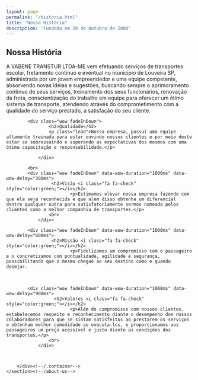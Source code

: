 ```yaml
---
layout: page
permalink: "/historia.html"
title: "Nossa História"
description: 'Fundada em 20 de Outubro de 2000'
---
```

<section id="about-us">
        <div class="container">
			<div class="wow fadeInDown">
				<h2>Nossa História</h2>
				<p class="lead">A VABENE TRANSTUR LTDA-ME vem efetuando serviços de transportes escolar, fretamento continuo e eventual no município de Louveira SP, administrada por um jovem empreendedor e uma equipe competente, absorvendo novas idéias e sugestões, buscando sempre o aprimoramento continuo de seus serviços, treinamento dos seus funcionários, renovação da frota, conscientização do trabalho em equipe para oferecer um ótimo sistema de transporte, atendendo através do comprometimento com a qualidade do serviço prestado, a satisfação do seu cliente.
                </p>
			</div>


            <div class="wow fadeInDown">
					<h2>Qualidade</h2>
					<p class="lead">Nossa empresa, possui uma equipe altamente treinada para estar ouvindo nossos clientes e por meio deste estar se sobressaindo e superando as expectativas dos mesmos com uma ótima capacitação e responsabilidade.</p>

				</div>

            <br>
            <div class="wow fadeInDown" data-wow-duration="1000ms" data-wow-delay="300ms">
					 <h2>Visão <i class="fa fa-check" style="color:green;"></i></h2>
							<p>Estimamos elevar nossa empresa fazendo com que ela seja reconhecida e que além disso obtenha um diferencial dentre qualquer outra para satisfatoriamente sermos nomeada pelos clientes como a melhor companhia de transportes.</p>
                    <br>
				</div>

            <div class="wow fadeInDown" data-wow-duration="1000ms" data-wow-delay="600ms">
					 <h2>Missão <i class="fa fa-check" style="color:green;"></i></h2>
							<p>Fidelizamos um compromisso com o passageiro e o concretizamos com pontualidade, agilidade e segurança, possibilitando que o mesmo chegue ao seu destino como e quando desejar.
</p>
                    <br>
				</div>

            <div class="wow fadeInDown" data-wow-duration="1000ms" data-wow-delay="900ms">
					  <h2>Valores <i class="fa fa-check" style="color:green;"></i></h2>
							<p>Além do compromisso com nossos clientes, estabelecemos respeito e reconhecimento diante o desempenho dos nossos colaboradores para que se sintam satisfeitos ao prestarem os serviços e obtenham melhor comodidade ao executa-los, e proporcionamos aos passageiros um preço acessível e justo diante as condições dos transportes.</p>
                    <br>
				</div>



		</div><!--/.container-->
    </section><!--/about-us-->
